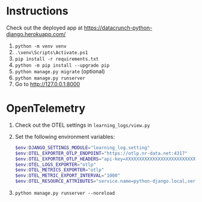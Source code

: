 # Instructions
Check out the deployed app at https://datacrunch-python-django.herokuapp.com/

1. `python -m venv venv`
2. `.\venv\Scripts\Activate.ps1`
3. `pip install -r requirements.txt`
4. `python -m pip install --upgrade pip`
5. `python manage.py migrate` (optional)
6. `python manage.py runserver`
7. Go to http://127.0.0.1:8000

# OpenTelemetry
1. Check out the OTEL settings in `learning_logs/view.py`
2. Set the following environment variables:
    ```PowerShell
    $env:DJANGO_SETTINGS_MODULE="learning_log.setting"
    $env:OTEL_EXPORTER_OTLP_ENDPOINT="https://otlp.nr-data.net:4317"
    $env:OTEL_EXPORTER_OTLP_HEADERS="api-key=XXXXXXXXXXXXXXXXXXXXXXXXXXXXXXXXXXXXNRAL"
    $env:OTEL_LOGS_EXPORTER="otlp"
    $env:OTEL_METRICS_EXPORTER="otlp"
    $env:OTEL_METRIC_EXPORT_INTERVAL="1000"
    $env:OTEL_RESOURCE_ATTRIBUTES="service.name=python-django.local,service.instance.id=localhost"
    ```

3. `python manage.py runserver --noreload`
